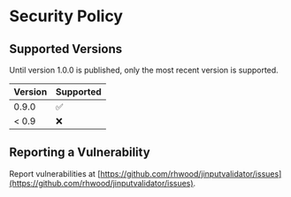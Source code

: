# Security Policy

## Supported Versions

Until version 1.0.0 is published, only the most recent version is supported.

| Version | Supported          |
| ------- | ------------------ |
| 0.9.0   | :white_check_mark: |
| < 0.9   | :x:                |

## Reporting a Vulnerability

Report vulnerabilities at [https://github.com/rhwood/jinputvalidator/issues](https://github.com/rhwood/jinputvalidator/issues).
